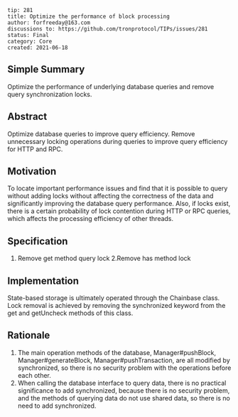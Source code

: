 ```
tip: 281
title: Optimize the performance of block processing	
author: forfreeday@163.com
discussions to: https://github.com/tronprotocol/TIPs/issues/281
status: Final
category: Core
created: 2021-06-18
```

## Simple Summary
Optimize the performance of underlying database queries and remove query synchronization locks.

## Abstract
Optimize database queries to improve query efficiency. Remove unnecessary locking operations during queries to improve query efficiency for HTTP and RPC.

## Motivation
To locate important performance issues and find that it is possible to query without adding locks without affecting the correctness of the data and significantly improving the database query performance.
Also, if locks exist, there is a certain probability of lock contention during HTTP or RPC queries, which affects the processing efficiency of other threads.

## Specification
1. Remove get method query lock
2.Remove has method lock

## Implementation
State-based storage is ultimately operated through the Chainbase class. Lock removal is achieved by removing the synchronized keyword from the get and getUncheck methods of this class.

## Rationale
1. The main operation methods of the database, Manager#pushBlock, Manager#generateBlock, Manager#pushTransaction, are all modified by synchronized, so there is no security problem with the operations before each other.
2. When calling the database interface to query data, there is no practical significance to add synchronized, because there is no security problem, and the methods of querying data do not use shared data, so there is no need to add synchronized.